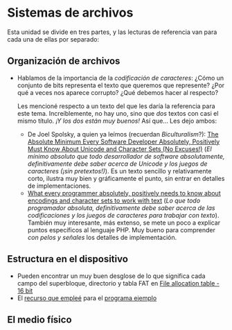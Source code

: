 # Sistemas de archivos

Esta unidad se divide en tres partes, y las lecturas de referencia van
para cada una de ellas por separado:

## Organización de archivos


- Hablamos de la importancia de la _codificación de caracteres_: ¿Cómo
  un conjunto de bits representa el texto que queremos que represente?
  ¿Por qué a veces nos aparece corrupto? ¿Qué debemos hacer al
  respecto?

  Les mencioné respecto a un texto del que les daría la referencia
  para este tema. Increíblemente, no hay uno, sino que _dos_ textos
  con casi el mismo título. _¡Y los dos están muy buenos!_ Así
  que... Les dejo ambos:
  - De Joel Spolsky, a quien ya leímos (recuerdan _Biculturalism_?):
    [The Absolute Minimum Every Software Developer Absolutely, Positively Must Know About Unicode and Character Sets (No Excuses!)](https://www.joelonsoftware.com/2003/10/08/the-absolute-minimum-every-software-developer-absolutely-positively-must-know-about-unicode-and-character-sets-no-excuses/)
    (_El mínimo absoluto que todo desarrollador de software
    absolutamente, definitivamente debe saber acerca de Unicode y los
    juegos de caracteres (¡sin pretextos!)_). Es un texto sencillo y
    relativamente corto, ilustra muy bien y gráficamente el punto, sin
    entrar en detalles de implementaciones.
  - [What every programmer absolutely, positively needs to know about encodings and character sets to work with text](http://kunststube.net/encoding/)
	(_Lo que todo programador absoluta, definitivamente debe saber
	acerca de las codificaciones y los juegos de caracteres para
	trabajar con texto_). También muy interesante, más extenso, se
	mete un poco a explicar puntos específicos al lenguaje PHP. Muy
	bueno para comprender _con pelos y señales_ los detalles de implementación.

## Estructura en el dispositivo

- Pueden encontrar un muy buen desglose de lo que significa cada campo
  del superbloque, directorio y tabla FAT en
  [File allocation table - 16 bit](http://www.beginningtoseethelight.org/fat16/index.htm)
- El
  [recurso que empleé](https://www.win.tue.nl/~aeb/linux/fs/fat/fat-1.html)
  para el [programa ejemplo](https://sistop.org/codigo/vfatdump.py)

## El medio físico
